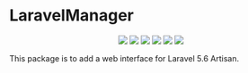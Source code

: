 # LaravelManager
<p align="center">
    <img   src="https://poser.pugx.org/adil-chbada/laravel-manager/v/stable">
    <img   src="https://poser.pugx.org/adil-chbada/laravel-manager/v/unstable">
    <img   src="https://poser.pugx.org/adil-chbada/laravel-manager/license"> 
    <img   src="https://poser.pugx.org/adil-chbada/laravel-manager/downloads">
    <img   src="https://poser.pugx.org/adil-chbada/laravel-manager/d/monthly">
    <img   src="https://poser.pugx.org/adil-chbada/laravel-manager/d/daily">
 
</p>
 


This package is to add a web interface for Laravel 5.6 Artisan.
